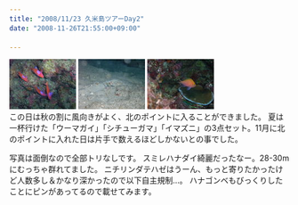 ```yaml
---
title: "2008/11/23 久米島ツアーDay2"
date: "2008-11-26T21:55:00+09:00"

---
```


<div class="diaryPhoto"><a href="/images/mixi/2008/1006061867_250.jpg" data-lightbox="59"><img src="/images/mixi/2008/thumbnail/1006061867_250.jpg" alt="" /></a> <a href="/images/mixi/2008/1006061867_12.jpg" data-lightbox="59"><img src="/images/mixi/2008/thumbnail/1006061867_12.jpg" alt="" /></a> <a href="/images/mixi/2008/1006061867_239.jpg" data-lightbox="59"><img src="/images/mixi/2008/thumbnail/1006061867_239.jpg" alt="" /></a></div>
この日は秋の割に風向きがよく、北のポイントに入ることができました。
夏は一杯行けた「ウーマガイ」「シチューガマ」「イマズニ」の3点セット。11月に北のポイントに入れた日は片手で数えるほどしかないとの事でした。

写真は面倒なので全部トリなしです。
スミレハナダイ綺麗だったなー。28-30mにむっちゃ群れてました。
ニチリンダテハゼはうーん、もっと寄りたかったけど人数多し＆かなり深かったので以下自主規制...。
ハナゴンベもびっくりしたことにピンがあってるので載せてみます。
